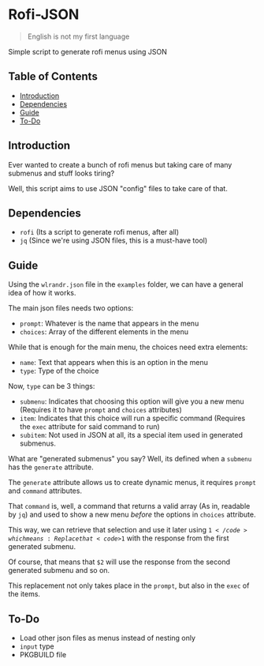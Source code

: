 # Rofi-JSON

> English is not my first language

Simple script to generate rofi menus using JSON

## Table of Contents

- [Introduction](#introduction)
- [Dependencies](#dependencies)
- [Guide](#guide)
- [To-Do](#to-do)

## Introduction

Ever wanted to create a bunch of rofi menus but taking care of many submenus and stuff looks tiring?

Well, this script aims to use JSON "config" files to take care of that.

## Dependencies

- <code>rofi</code> (Its a script to generate rofi menus, after all)
- <code>jq</code> (Since we're using JSON files, this is a must-have tool)

## Guide

Using the <code>wlrandr.json</code> file in the <code>examples</code> folder, we can have a general idea of how it works.

The main json files needs two options:

- <code>prompt</code>: Whatever is the name that appears in the menu
- <code>choices</code>: Array of the different elements in the menu

While that is enough for the main menu, the choices need extra elements:

- <code>name</code>: Text that appears when this is an option in the menu
- <code>type</code>: Type of the choice

Now, <code>type</code> can be 3 things:

- <code>submenu</code>: Indicates that choosing this option will give you a new menu (Requires it to have <code>prompt</code> and <code>choices</code> attributes)
- <code>item</code>: Indicates that this choice will run a specific command (Requires the <code>exec</code> attribute for said command to run)
- <code>subitem</code>: Not used in JSON at all, its a special item used in generated submenus.

What are "generated submenus" you say? Well, its defined when a <code>submenu</code> has the <code>generate</code> attribute.

The <code>generate</code> attribute allows us to create dynamic menus, it requires <code>prompt</code> and <code>command</code> attributes.

That <code>command</code> is, well, a command that returns a valid array (As in, readable by <code>jq</code>) and used to show a new menu *before* the options in <code>choices</code> attribute.

This way, we can retrieve that selection and use it later using <code>$1</code> which means: Replace that <code>$1</code> with the response from the first generated submenu.

Of course, that means that <code>$2</code> will use the response from the second generated submenu and so on.

This replacement not only takes place in the <code>prompt</code>, but also in the <code>exec</code> of the items.

## To-Do

- Load other json files as menus instead of nesting only
- <code>input</code> type
- PKGBUILD file
